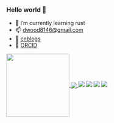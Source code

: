 ### Hello world 👋

- 🌱 I’m currently learning rust
- 📫 dwood8146@gmail.com
- 📃 [cnblogs](https://www.cnblogs.com/mmtinfo/)
- 📰 [ORCID](https://orcid.org/0000-0002-0730-5670/print)

<!--
**sharkLoc/sharkLoc** is a ✨ _special_ ✨ repository because its `README.md` (this file) appears on your GitHub profile.

Here are some ideas to get you started:

- 🔭 I’m currently working on ...
- 🌱 I’m currently learning ...
- 👯 I’m looking to collaborate on ...
- 🤔 I’m looking for help with ...
- 💬 Ask me about ...
- 📫 How to reach me: ...
- 😄 Pronouns: ...
- ⚡ Fun fact: ...
-->


<a href="#">
  <img height="165" align="center" src="https://github-readme-stats.vercel.app/api?username=sharkLoc&count_private=true&show_icons=true&theme=github&hide_border=true" />
</a>
<a href="#">
  <img align="center" src="https://github-readme-stats.vercel.app/api/top-langs/?username=sharkLoc&hide_border=true&layout=compact&langs_count=6&theme=github" />
</a>


<span > 
  <img src="https://img.shields.io/badge/-Perl-tomato?style=flat-square&logo=Perl" /> 
  <img src="https://img.shields.io/badge/-python-E34F26?style=flat-square&logo=python&logoColor=white" />
  <img src="https://img.shields.io/badge/-Rsut-oringe?style=flat-square&logo=Rust" /> 
  <img src="https://img.shields.io/badge/-shell-1572B6?style=flat-square&logo=shell" /> 
</span>

